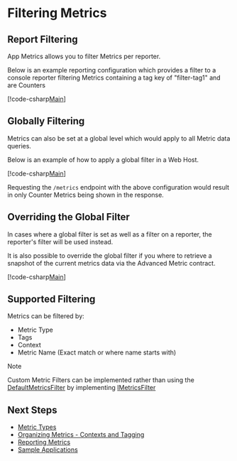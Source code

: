 # Filtering Metrics

## Report Filtering

App Metrics allows you to filter Metrics per reporter.

Below is an example reporting configuration which provides a filter to a console reporter filtering Metrics containing a tag key of "filter-tag1" and are Counters

[!code-csharp[Main](../../src/samples/ConfigureServicesWithReportingAndFilter.cs?highlight=11,12,13,20)]

## Globally Filtering

Metrics can also be set at a global level which would apply to all Metric data queries.

Below is an example of how to apply a global filter in a Web Host.

[!code-csharp[Main](../../src/samples/ConfigureServicesWithGlobalFilter.cs?highlight=9,13)]

Requesting the `/metrics` endpoint with the above configuration would result in only Counter Metrics being shown in the response.

## Overriding the Global Filter

In cases where a global filter is set as well as a filter on a reporter, the reporter's filter will be used instead. 

It is also possible to override the global filter if you where to retrieve a snapshot of the current metrics data via the Advanced Metric contract.

[!code-csharp[Main](../../src/samples/OverrideGlobalFilterWhenGetMetricsData.cs?highlight=12,13)]

## Supported Filtering

Metrics can be filtered by:

- Metric Type
- Tags
- Context
- Metric Name (Exact match or where name starts with)

> [!NOTE]
> Custom Metric Filters can be implemented rather than using the [DefaultMetricsFilter](../../api/App.Metrics.DefaultMetricsFilter.html) by implementing [IMetricsFilter](../../api/App.Metrics.IMetricsFilter.html) 

## Next Steps

- [Metric Types](../metric-types/index.md)
- [Organizing Metrics - Contexts and Tagging](../fundamentals/organizing-metrics.md)
- [Reporting Metrics](../reporting/index.md)
- [Sample Applications](../../samples/index.md)